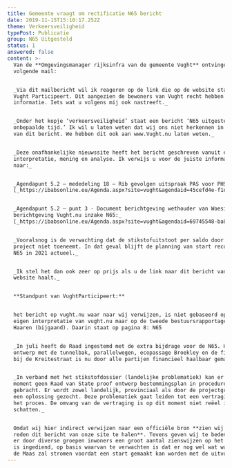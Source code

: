 ```yaml
---
title: Gemeente vraagt om rectificatie N65 bericht
date: 2019-11-15T15:10:17.252Z
theme: Verkeersveiligheid
typePost: Publicatie
group: N65 Uitgesteld
status: 1
answered: false
content: >-
  Van de **Omgevingsmanager rijksinfra van de gemeente Vught** ontvingen wij de
  volgende mail:


  _Via dit mailbericht wil ik reageren op de link die op de website staat van
  Vught Participeert. Dit aangezien de bewoners van Vught recht hebben op juiste
  informatie. Iets wat u volgens mij ook nastreeft._


  _Onder het kopje ‘verkeersveiligheid’ staat een bericht ‘N65 uitgesteld voor
  onbepaalde tijd.’ Ik wil u laten weten dat wij ons niet herkennen in de inhoud
  van dit bericht. We hebben dit ook aan www.Vught.nu laten weten._


  _Deze onafhankelijke nieuwssite heeft het bericht geschreven vanuit een eigen
  interpretatie, mening en analyse. Ik verwijs u voor de juiste informatie
  naar:_


  _Agendapunt 5.2 – mededeling 18 – Rib gevolgen uitspraak PAS voor PHS en N65:_
  [_https://ibabsonline.eu/Agenda.aspx?site=vught&agendaid=45cefd4e-f1e4-475f-8c3a-57d6de3da9fd&FoundIDs=&year=2019_](https://ibabsonline.eu/Agenda.aspx?site=vught&agendaid=45cefd4e-f1e4-475f-8c3a-57d6de3da9fd&FoundIDs=&year=2019)__


  _Agendapunt 5.2 – punt 3 - Document berichtgeving wethouder van Woesik –
  berichtgeving Vught.nu inzake N65:_
  [_https://ibabsonline.eu/Agenda.aspx?site=vught&agendaid=69745548-ba80-49f5-8c4e-083107dfd688&FoundIDs=&year=2019_](https://ibabsonline.eu/Agenda.aspx?site=vught&agendaid=69745548-ba80-49f5-8c4e-083107dfd688&FoundIDs=&year=2019)__


  _Vooralsnog is de verwachting dat de stikstofuitstoot per saldo door het
  project niet toeneemt. In dat geval blijft de planning van start reconstructie
  N65 in 2021 actueel._


  _Ik stel het dan ook zeer op prijs als u de link naar dit bericht van de
  website haalt._


  **Standpunt van VughtParticipeert:**


  het bericht op vught.nu waar naar wij verwijzen, is niet gebaseerd op een
  eigen interpretatie van vught.nu maar op de tweede bestuursrapportage van
  Haaren (bijgaand). Daarin staat op pagina 8: N65


  _In juli heeft de Raad ingestemd met de extra bijdrage voor de N65. Het nieuwe
  ontwerp met de tunnelbak, parallelwegen, ecopassage Broekley en de fietstunnel
  bij de Kreitestraat is nu door alle partijen financieel haalbaar gemaakt._


  _In verband met het stikstofdossier (landelijke problematiek) kan er op dit
  moment geen Raad van State proof ontwerp bestemmingsplan in procedure worden
  gebracht. Er wordt zowel landelijk, provinciaal als door de projectgroep naar
  een oplossing gezocht. Deze problematiek gaat leiden tot een vertraging van
  het proces. De omvang van de vertraging is op dit moment niet reëel in te
  schatten._


  Omdat wij hier indirect verwijzen naar een officiële bron **zien wij geen
  reden dit bericht van onze site te halen**. Tevens geven wij te bedenken dat
  er door diverse groepen inwoners een groot aantal zienswijzen op het plan N65
  is ingediend, op basis waarvan te verwachten is dat er nog wel wat water door
  de Maas zal stromen voordat een start gemaakt kan worden met de uitvoering.
---
```



